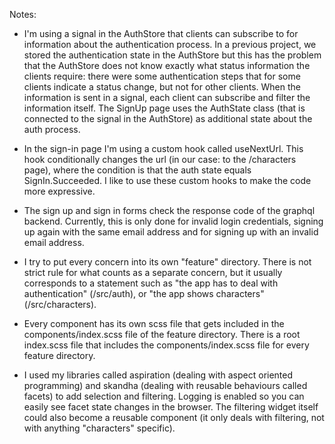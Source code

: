 Notes:

- I'm using a signal in the AuthStore that clients can subscribe to for information about the
  authentication process. In a previous project, we stored the authentication state in the AuthStore but
  this has the problem that the AuthStore does not know exactly what status information the clients require: there
  were some authentication steps that for some clients indicate a status change, but not for other clients. When
  the information is sent in a signal, each client can subscribe and filter the information itself. The SignUp page
  uses the AuthState class (that is connected to the signal in the AuthStore) as additional state about the auth process.

- In the sign-in page I'm using a custom hook called useNextUrl. This hook conditionally changes the url (in our case:
  to the /characters page), where the condition is that the auth state equals SignIn.Succeeded. I like to use these custom
  hooks to make the code more expressive.

- The sign up and sign in forms check the response code of the graphql backend. Currently, this is only done for invalid
  login credentials, signing up again with the same email address and for signing up with an invalid email address.

- I try to put every concern into its own "feature" directory. There is not strict rule for what counts as a separate concern,
  but it usually corresponds to a statement such as "the app has to deal with authentication" (/src/auth), or
  "the app shows characters" (/src/characters).

- Every component has its own scss file that gets included in the components/index.scss file of the feature directory.
  There is a root index.scss file that includes the components/index.scss file for every feature directory.

- I used my libraries called aspiration (dealing with aspect oriented programming) and skandha (dealing with reusable
  behaviours called facets) to add selection and filtering. Logging is enabled so you can easily see facet state changes
  in the browser. The filtering widget itself could also become a reusable component (it only deals with filtering, not
  with anything "characters" specific).
